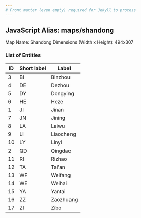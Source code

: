 ```yaml
---
# Front matter (even empty) required for Jekyll to process
---
```


## JavaScript Alias: maps/shandong

Map Name: Shandong
Dimensions (Width x Height): 494x307





### List of Entities

ID | Short label | Label
---|---|---|
3|BI|Binzhou
4|DE|Dezhou
5|DY|Dongying
6|HE|Heze
1|JI|Jinan
7|JN|Jining
8|LA|Laiwu
9|LI|Liaocheng
10|LY|Linyi
2|QD|Qingdao
11|RI|Rizhao
12|TA|Tai'an
13|WF|Weifang
14|WE|Weihai
15|YA|Yantai
16|ZZ|Zaozhuang
17|ZI|Zibo


